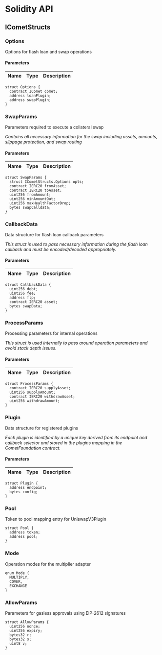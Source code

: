 # Solidity API

## ICometStructs

### Options

Options for flash loan and swap operations

#### Parameters

| Name | Type | Description |
| ---- | ---- | ----------- |

```solidity
struct Options {
  contract IComet comet;
  address loanPlugin;
  address swapPlugin;
}
```

### SwapParams

Parameters required to execute a collateral swap

_Contains all necessary information for the swap including assets, amounts, slippage protection, and swap routing_

#### Parameters

| Name | Type | Description |
| ---- | ---- | ----------- |

```solidity
struct SwapParams {
  struct ICometStructs.Options opts;
  contract IERC20 fromAsset;
  contract IERC20 toAsset;
  uint256 fromAmount;
  uint256 minAmountOut;
  uint256 maxHealthFactorDrop;
  bytes swapCalldata;
}
```

### CallbackData

Data structure for flash loan callback parameters

_This struct is used to pass necessary information during the flash loan callback
and must be encoded/decoded appropriately._

#### Parameters

| Name | Type | Description |
| ---- | ---- | ----------- |

```solidity
struct CallbackData {
  uint256 debt;
  uint256 fee;
  address flp;
  contract IERC20 asset;
  bytes swapData;
}
```

### ProcessParams

Processing parameters for internal operations

_This struct is used internally to pass around operation parameters
and avoid stack depth issues._

#### Parameters

| Name | Type | Description |
| ---- | ---- | ----------- |

```solidity
struct ProcessParams {
  contract IERC20 supplyAsset;
  uint256 supplyAmount;
  contract IERC20 withdrawAsset;
  uint256 withdrawAmount;
}
```

### Plugin

Data structure for registered plugins

_Each plugin is identified by a unique key derived from its endpoint and callback selector
and stored in the plugins mapping in the CometFoundation contract._

#### Parameters

| Name | Type | Description |
| ---- | ---- | ----------- |

```solidity
struct Plugin {
  address endpoint;
  bytes config;
}
```

### Pool

Token to pool mapping entry for UniswapV3Plugin

```solidity
struct Pool {
  address token;
  address pool;
}
```

### Mode

Operation modes for the multiplier adapter

```solidity
enum Mode {
  MULTIPLY,
  COVER,
  EXCHANGE
}
```

### AllowParams

Parameters for gasless approvals using EIP-2612 signatures

```solidity
struct AllowParams {
  uint256 nonce;
  uint256 expiry;
  bytes32 r;
  bytes32 s;
  uint8 v;
}
```
